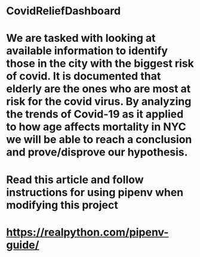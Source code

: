 # CovidReliefDashboard
# We are tasked with looking at available information to identify those in the city with the biggest risk of covid. It is documented that elderly are the ones who are most at risk for the covid virus. By analyzing the trends of Covid-19 as it applied to how age affects mortality in NYC we will be able to reach a conclusion and prove/disprove our hypothesis.

# Read this article and follow instructions for using pipenv when modifying this project
# https://realpython.com/pipenv-guide/